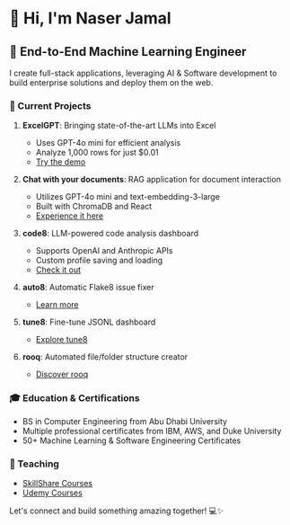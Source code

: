# 👋 Hi, I'm Naser Jamal

## 🚀 End-to-End Machine Learning Engineer

I create full-stack applications, leveraging AI & Software development to build enterprise solutions and deploy them on the web.

### 🔭 Current Projects

1. **ExcelGPT**: Bringing state-of-the-art LLMs into Excel
   - Uses GPT-4o mini for efficient analysis
   - Analyze 1,000 rows for just $0.01
   - [Try the demo](https://tinyurl.com/Excel-GPT)

2. **Chat with your documents**: RAG application for document interaction
   - Utilizes GPT-4o mini and text-embedding-3-large
   - Built with ChromaDB and React
   - [Experience it here](https://tinyurl.com/ChatPDF-ai)

3. **code8**: LLM-powered code analysis dashboard
   - Supports OpenAI and Anthropic APIs
   - Custom profile saving and loading
   - [Check it out](https://tinyurl.com/code8-py)

4. **auto8**: Automatic Flake8 issue fixer
   - [Learn more](https://tinyurl.com/auto8-py)

5. **tune8**: Fine-tune JSONL dashboard
   - [Explore tune8](https://tinyurl.com/tune8-ai)

6. **rooq**: Automated file/folder structure creator
   - [Discover rooq](https://tinyurl.com/rooq-ai)

### 🎓 Education & Certifications

- BS in Computer Engineering from Abu Dhabi University
- Multiple professional certificates from IBM, AWS, and Duke University
- 50+ Machine Learning & Software Engineering Certificates

### 🎨 Teaching

- [SkillShare Courses](https://www.skillshare.com/user/naserjamal)
- [Udemy Courses](https://www.udemy.com/user/naserjamal/)

Let's connect and build something amazing together! 💻✨
